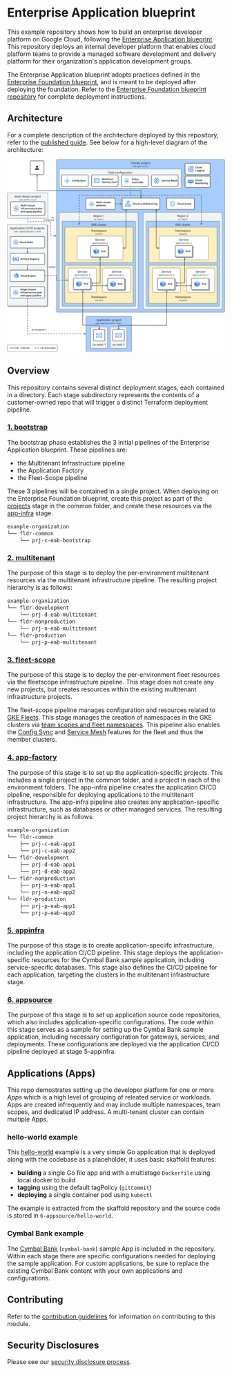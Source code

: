 # Enterprise Application blueprint
This example repository shows how to build an enterprise developer platform on Google Cloud, following the [Enterprise Application blueprint](https://cloud.google.com/architecture/enterprise-application-blueprint). This repository deploys an internal developer platform that enables cloud platform teams to provide a managed software development and delivery platform for their organization's application development groups.

The Enterprise Application blueprint adopts practices defined in the [Enterprise Foundation blueprint](https://cloud.google.com/architecture/security-foundations), and is meant to be deployed after deploying the foundation. Refer to the [Enterprise Foundation blueprint repository](https://github.com/terraform-google-modules/terraform-example-foundation) for complete deployment instructions.

## Architecture
For a complete description of the architecture deployed by this repository, refer to the [published guide](https://cloud.google.com/architecture/enterprise-application-blueprint/architecture). See below for a high-level diagram of the architecture:

![Enterprise Application blueprint architecture diagram](assets/eab-architecture.svg)

## Overview
This repository contains several distinct deployment stages, each contained in a directory. Each stage subdirectory represents the contents of a customer-owned repo that will trigger a distinct Terraform deployment pipeline.

### [1. bootstrap](/1-bootstrap/)
The bootstrap phase establishes the 3 initial pipelines of the Enterprise Application blueprint. These pipelines are:
- the Multitenant Infrastructure pipeline
- the Application Factory
- the Fleet-Scope pipeline

These 3 pipelines will be contained in a single project. When deploying on the Enterprise Foundation blueprint, create this project as part of the [projects](https://github.com/terraform-google-modules/terraform-example-foundation/tree/master/4-projects) stage in the common folder, and create these resources via the [app-infra](https://github.com/terraform-google-modules/terraform-example-foundation/tree/master/5-app-infra) stage.

```
example-organization
└── fldr-common
    └── prj-c-eab-bootstrap
```

### [2. multitenant](/2-multitenant/)
The purpose of this stage is to deploy the per-environment multitenant resources via the multitenant infrastructure pipeline. The resulting project hierarchy is as follows:
```
example-organization
└── fldr-development
    └── prj-d-eab-multitenant
└── fldr-nonproduction
    └── prj-n-eab-multitenant
└── fldr-production
    └── prj-p-eab-multitenant
```

### [3. fleet-scope](/3-fleet-scope/)
The purpose of this stage is to deploy the per-environment fleet resources via the fleetscope infrastructure pipeline. This stage does not create any new projects, but creates resources within the existing multitenant infrastructure projects.

The fleet-scope pipeline manages configuration and resources related to [GKE Fleets](https://cloud.google.com/kubernetes-engine/docs/fleets-overview). This stage manages the creation of namespaces in the GKE clusters via [team scopes and fleet namespaces](https://cloud.google.com/kubernetes-engine/fleet-management/docs/team-management#fleet_team_management_overview). This pipeline also enables the [Config Sync](https://cloud.google.com/anthos-config-management/docs/config-sync-overview) and [Service Mesh](https://cloud.google.com/service-mesh/docs) features for the fleet and thus the member clusters.

### [4. app-factory](/4-app-factory/)

The purpose of this stage is to set up the application-specific projects. This includes a single project in the common folder, and a project in each of the environment folders. The app-infra pipeline creates the application CI/CD pipeline, responsible for deploying applications to the multitenant infrastructure. The app-infra pipeline also creates any application-specific infrastructure, such as databases or other managed services. The resulting project hierarchy is as follows:

```
example-organization
└── fldr-common
    ├── prj-c-eab-app1
    └── prj-c-eab-app2
└── fldr-development
    ├── prj-d-eab-app1
    └── prj-d-eab-app2
└── fldr-nonproduction
    ├── prj-n-eab-app1
    └── prj-n-eab-app2
└── fldr-production
    ├── prj-p-eab-app1
    └── prj-p-eab-app2
```

### [5. appinfra](/5-appinfra/)
The purpose of this stage is to create application-speciifc infrastructure, including the application CI/CD pipeline. This stage deploys the application-specific resources for the Cymbal Bank sample application, including service-specific databases. This stage also defines the CI/CD pipeline for each application, targeting the clusters in the multitenant infrastructure stage.

### [6. appsource](/6-appsource/)
The purpose of this stage is to set up application source code repositories, which also includes application-specific configurations. The code within this stage serves as a sample for setting up the Cymbal Bank sample application, including necessary configuration for gateways, services, and deployments. These configurations are deployed via the application CI/CD pipeline deployed at stage 5-appinfra.

## Applications (Apps)
This repo demostrates setting up the developer platform for one or more *Apps* which is a high level of grouping of releated service or workloads. Apps are created infrequently and may include multiple namespaces, team scopes, and dedicated IP address. A multi-tenant cluster can contain multiple Apps.

### hello-world example

This [hello-world](https://github.com/GoogleContainerTools/skaffold/tree/v2.13.2/examples/getting-started) example is a very simple Go application that is deployed along with the codebase as a placeholder, it uses basic skaffold features:

* **building** a single Go file app and with a multistage `Dockerfile` using local docker to build
* **tagging** using the default tagPolicy (`gitCommit`)
* **deploying** a single container pod using `kubectl`

The example is extracted from the skaffold repository and the source code is stored in `6-appsource/hello-world`.

### Cymbal Bank example
The [Cymbal Bank](https://github.com/GoogleCloudPlatform/bank-of-anthos) (`cymbal-bank`) sample App is included in the repository. Within each stage there are specific configurations needed for deploying the sample application. For custom applications, be sure to replace the existing Cymbal Bank content with your own applications and configurations.

## Contributing

Refer to the [contribution guidelines](./CONTRIBUTING.md) for
information on contributing to this module.

[terraform-provider-gcp]: https://www.terraform.io/docs/providers/google/index.html
[terraform]: https://www.terraform.io/downloads.html

## Security Disclosures

Please see our [security disclosure process](./SECURITY.md).
